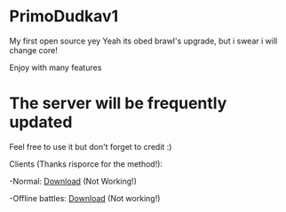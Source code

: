 # PrimoDudkav1
 My first open source yey
Yeah its obed brawl's upgrade, but i swear i will change core!

Enjoy with many features

# The server will be frequently updated

Feel free to use it but don't forget to credit :)

Clients (Thanks risporce for the method!):
  
  
  -Normal: [Download](https://www.mediafire.com/file/eeez1tfqtkqkyal/BrawlV1Primo.ipa/file) (Not Working!)
 
 
  -Offline battles: [Download](https://www.mediafire.com/file/q4iiwec7185p9oh/BrawlV1PrimoOfflineBattles.ipa/file) (Not working!)